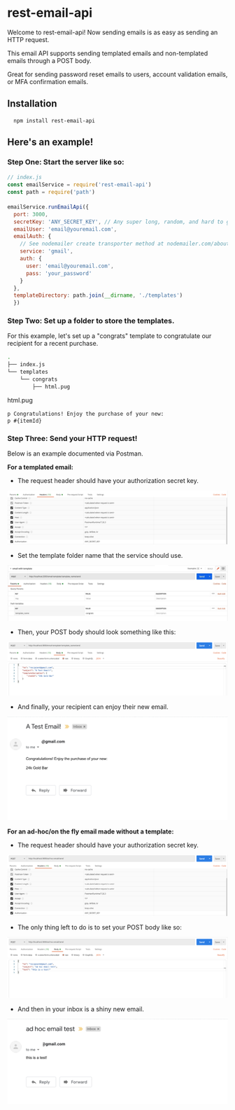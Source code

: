 # rest-email-api
Welcome to rest-email-api! Now sending emails is as easy as sending an HTTP request.

This email API supports sending templated emails and non-templated emails through a POST body.

Great for sending password reset emails to users, account validation emails, or MFA confirmation emails.

## Installation
  ```
    npm install rest-email-api
  ```

## Here's an example!

### Step One: Start the server like so:

```js
// index.js
const emailService = require('rest-email-api')
const path = require('path')

emailService.runEmailApi({
  port: 3000,
  secretKey: 'ANY_SECRET_KEY', // Any super long, random, and hard to guess key
  emailUser: 'email@youremail.com',
  emailAuth: {
    // See nodemailer create transporter method at nodemailer.com/about/#/example for more information.
    service: 'gmail',
    auth: {
      user: 'email@youremail.com',
      pass: 'your_password'
    }
  },
  templateDirectory: path.join(__dirname, './templates')
  })
```

### Step Two: Set up a folder to store the templates.

For this example, let's set up a "congrats" template to congratulate our recipient for a recent purchase.

```sh
.
├── index.js
└── templates
    └── congrats
        ├── html.pug
```

html.pug
```
p Congratulations! Enjoy the purchase of your new:
p #{itemId}
```

### Step Three: Send your HTTP request!

Below is an example documented via Postman.

**For a templated email:**

* The request header should have your authorization secret key.

![Template Email Request Header](docs/postman_template_email_headers.png
)

* Set the template folder name that the service should use.

![Template Email Request Params](docs/postman_template_email_params.jpeg
)

* Then, your POST body should look something like this:

![Template Email Request POST body](docs/postman_template_email_post_body.png
)

* And finally, your recipient can enjoy their new email.

![Final Resulting Templated Email](docs/result_template_email.png
)

**For an ad-hoc/on the fly email made without a template:**

* The request header should have your authorization secret key.

![Ad-Hoc Email Request Header](docs/postman_adhoc_email_headers.png
)

* The only thing left to do is to set your POST body like so:

![Ad-Hoc Email Request POST body](docs/postman_adhoc_email_post_body.png
)

* And then in your inbox is a shiny new email.

![Final Resulting Ad-Hoc Email](docs/result_adhoc_email.png
)



